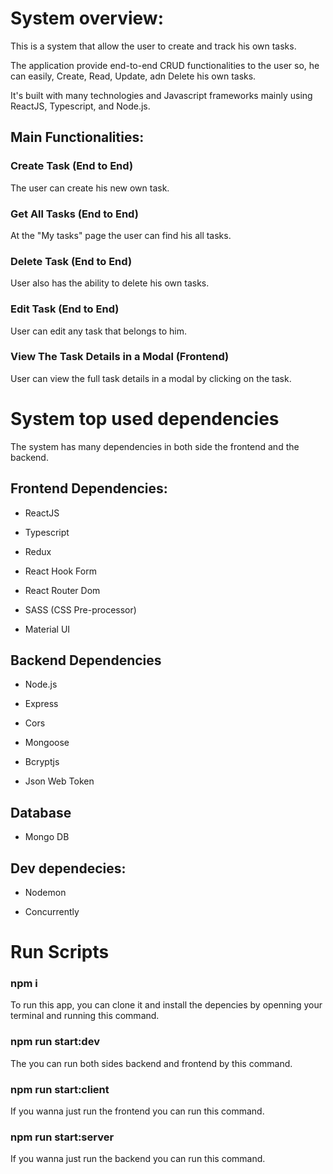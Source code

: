 # System overview:

This is a system that allow the user to create and track his own tasks.

The application provide end-to-end CRUD functionalities to the user so, he can easily,
Create, Read, Update, adn Delete his own tasks.

It's built with many technologies and Javascript frameworks mainly using ReactJS, Typescript, and Node.js.

## Main Functionalities:

### Create Task (End to End)

The user can create his new own task.

### Get All Tasks (End to End)

At the "My tasks" page the user can find his all tasks.

### Delete Task (End to End)

User also has the ability to delete his own tasks.

### Edit Task (End to End)

User can edit any task that belongs to him.

### View The Task Details in a Modal (Frontend)

User can view the full task details in a modal by clicking on the task.

# System top used dependencies

The system has many dependencies in both side the frontend and the backend.

## Frontend Dependencies:

- ReactJS

- Typescript

- Redux

- React Hook Form

- React Router Dom

- SASS (CSS Pre-processor)

- Material UI

## Backend Dependencies

- Node.js

- Express

- Cors

- Mongoose

- Bcryptjs

- Json Web Token

## Database

- Mongo DB

## Dev dependecies:

- Nodemon

- Concurrently

# Run Scripts

### npm i

To run this app, you can clone it and install the depencies by openning your terminal and running this command.

### npm run start:dev

The you can run both sides backend and frontend by this command.

### npm run start:client

If you wanna just run the frontend you can run this command.

### npm run start:server

If you wanna just run the backend you can run this command.
